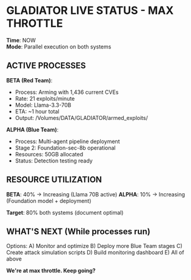 # GLADIATOR LIVE STATUS - MAX THROTTLE
**Time**: NOW  
**Mode**: Parallel execution on both systems

## ACTIVE PROCESSES

**BETA (Red Team)**:
- Process: Arming with 1,436 current CVEs
- Rate: 21 exploits/minute  
- Model: Llama-3.3-70B
- ETA: ~1 hour total
- Output: /Volumes/DATA/GLADIATOR/armed_exploits/

**ALPHA (Blue Team)**:
- Process: Multi-agent pipeline deployment
- Stage 2: Foundation-sec-8b operational
- Resources: 50GB allocated
- Status: Detection testing ready

## RESOURCE UTILIZATION

**BETA**: 40% → Increasing (Llama 70B active)
**ALPHA**: 10% → Increasing (Foundation model + deployment)

**Target**: 80% both systems (document optimal)

## WHAT'S NEXT (While processes run)

Options:
A) Monitor and optimize
B) Deploy more Blue Team stages
C) Create attack simulation scripts
D) Build monitoring dashboard
E) All of above

**We're at max throttle. Keep going?**
